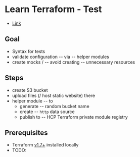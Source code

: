 # Learn Terraform - Test
* [Link](https://developer.hashicorp.com/terraform/tutorials/configuration-language/test)

## Goal
* Syntax for tests
* validate configuration -- via -- helper modules
* create mocks / -- avoid creating -- unnecessary resources

## Steps
* create S3 bucket
* upload files (/ host static website) there
* helper module -- to 
  * generate -- random bucket name
  * create -- `http` data source
  * publish to -- HCP Terraform private module registry

## Prerequisites
* Terraform [v1.7+](https://developer.hashicorp.com/terraform/tutorials/aws-get-started/install-cli) installed locally
* TODO:

